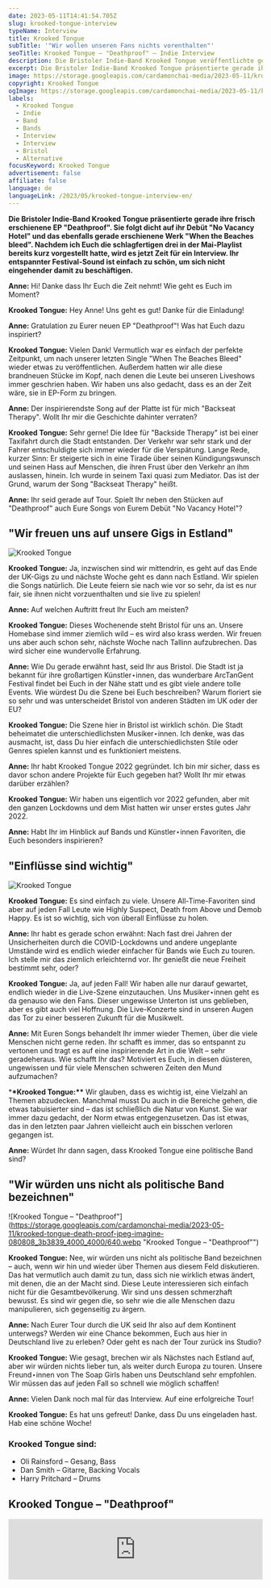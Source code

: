 ```yaml
---
date: 2023-05-11T14:41:54.705Z
slug: krooked-tongue-interview
typeName: Interview
title: Krooked Tongue
subTitle: '"Wir wollen unseren Fans nichts vorenthalten"'
seoTitle: Krooked Tongue – "Deathproof" – Indie Interview
description: Die Bristoler Indie-Band Krooked Tongue veröffentlichte gerade die neue EP "Deathproof". Lernt sie jetzt im Interview kennen!
excerpt: Die Bristoler Indie-Band Krooked Tongue präsentierte gerade ihre frisch erschienene EP "Deathproof". Sie folgt dicht auf ihr Debüt "No Vacancy Hotel" und das ebenfalls gerade erschienene Werk "When the Beaches bleed". Nachdem ich Euch die schlagfertigen drei in der Mai-Playlist bereits kurz vorgestellt hatte, wird es jetzt Zeit für ein Interview. Ihr entspannter Festival-Sound ist einfach zu schön, um sich nicht eingehender damit zu beschäftigen.
image: https://storage.googleapis.com/cardamonchai-media/2023-05-11/krooked-tongue-1-jpg-imagine-181818_2f3332_1024_768/640.webp
copyright: Krooked Tongue
ogImage: https://storage.googleapis.com/cardamonchai-media/2023-05-11/krooked-tongue-og-jpg-imagine-181818_342e2a_1200_628/640.webp
labels:
  - Krooked Tongue
  - Indie
  - Band
  - Bands
  - Interview
  - Interview
  - Bristol
  - Alternative
focusKeyword: Krooked Tongue
advertisement: false
affiliate: false
language: de
languageLink: /2023/05/krooked-tongue-interview-en/
---
```


**Die Bristoler Indie-Band Krooked Tongue präsentierte gerade ihre frisch erschienene EP "Deathproof". Sie folgt dicht auf ihr Debüt "No Vacancy Hotel" und das ebenfalls gerade erschienene Werk "When the Beaches bleed". Nachdem ich Euch die schlagfertigen drei in der Mai-Playlist bereits kurz vorgestellt hatte, wird es jetzt Zeit für ein Interview. Ihr entspannter Festival-Sound ist einfach zu schön, um sich nicht eingehender damit zu beschäftigen.**

**Anne:** Hi! Danke dass Ihr Euch die Zeit nehmt! Wie geht es Euch im Moment?

**Krooked Tongue:** Hey Anne! Uns geht es gut! Danke für die Einladung!

**Anne:** Gratulation zu Eurer neuen EP "Deathproof"! Was hat Euch dazu inspiriert?

**Krooked Tongue:** Vielen Dank! Vermutlich war es einfach der perfekte Zeitpunkt, um nach unserer letzten Single "When The Beaches Bleed" wieder etwas zu veröffentlichen. Außerdem hatten wir alle diese brandneuen Stücke im Kopf, nach denen die Leute bei unseren Liveshows immer geschrien haben. Wir haben uns also gedacht, dass es an der Zeit wäre, sie in EP-Form zu bringen.

**Anne:** Der inspirierendste Song auf der Platte ist für mich "Backseat Therapy". Wollt Ihr mir die Geschichte dahinter verraten?

**Krooked Tongue:** Sehr gerne! Die Idee für "Backside Therapy" ist bei einer Taxifahrt durch die Stadt entstanden. Der Verkehr war sehr stark und der Fahrer entschuldigte sich immer wieder für die Verspätung. Lange Rede, kurzer Sinn: Er steigerte sich in eine Tirade über seinen Kündigungswunsch und seinen Hass auf Menschen, die ihren Frust über den Verkehr an ihm auslassen, hinein. Ich wurde in seinem Taxi quasi zum Mediator. Das ist der Grund, warum der Song "Backseat Therapy" heißt.

**Anne:** Ihr seid gerade auf Tour. Spielt Ihr neben den Stücken auf "Deathproof" auch Eure Songs von Eurem Debüt "No Vacancy Hotel"?

## "Wir freuen uns auf unsere Gigs in Estland"

![Krooked Tongue](https://storage.googleapis.com/cardamonchai-media/2023-05-11/krooked-tongue-3-jpg-imagine-181818_322d29_1024_768/640.webp 'Krooked Tongue')

**Krooked Tongue:** Ja, inzwischen sind wir mittendrin, es geht auf das Ende der UK-Gigs zu und nächste Woche geht es dann nach Estland. Wir spielen die Songs natürlich. Die Leute feiern sie nach wie vor so sehr, da ist es nur fair, sie ihnen nicht vorzuenthalten und sie live zu spielen!

**Anne:** Auf welchen Auftritt freut Ihr Euch am meisten?

**Krooked Tongue:** Dieses Wochenende steht Bristol für uns an. Unsere Homebase sind immer ziemlich wild – es wird also krass werden. Wir freuen uns aber auch schon sehr, nächste Woche nach Tallinn aufzubrechen. Das wird sicher eine wundervolle Erfahrung.

**Anne:** Wie Du gerade erwähnt hast, seid Ihr aus Bristol. Die Stadt ist ja bekannt für ihre großartigen Künstler⋆innen, das wunderbare ArcTanGent Festival findet bei Euch in der Nähe statt und es gibt viele andere tolle Events. Wie würdest Du die Szene bei Euch beschreiben? Warum floriert sie so sehr und was unterscheidet Bristol von anderen Städten im UK oder der EU?

**Krooked Tongue:** Die Szene hier in Bristol ist wirklich schön. Die Stadt beheimatet die unterschiedlichsten Musiker⋆innen. Ich denke, was das ausmacht, ist, dass Du hier einfach die unterschiedlichsten Stile oder Genres spielen kannst und es funktioniert meistens.

**Anne:** Ihr habt Krooked Tongue 2022 gegründet. Ich bin mir sicher, dass es davor schon andere Projekte für Euch gegeben hat? Wollt Ihr mir etwas darüber erzählen?

**Krooked Tongue:** Wir haben uns eigentlich vor 2022 gefunden, aber mit den ganzen Lockdowns und dem Mist hatten wir unser erstes gutes Jahr 2022.

**Anne:** Habt Ihr im Hinblick auf Bands und Künstler⋆innen Favoriten, die Euch besonders inspirieren?

## "Einflüsse sind wichtig"

![Krooked Tongue](https://storage.googleapis.com/cardamonchai-media/2023-05-11/krooked-tongue-2-jpg-imagine-181818_323535_1024_768/640.webp 'Krooked Tongue')

**Krooked Tongue:** Es sind einfach zu viele. Unsere All-Time-Favoriten sind aber auf jeden Fall Leute wie Highly Suspect, Death from Above und Demob Happy. Es ist so wichtig, sich von überall Einflüsse zu holen.

**Anne:** Ihr habt es gerade schon erwähnt: Nach fast drei Jahren der Unsicherheiten durch die COVID-Lockdowns und andere ungeplante Umstände wird es endlich wieder einfacher für Bands wie Euch zu touren. Ich stelle mir das ziemlich erleichternd vor. Ihr genießt die neue Freiheit bestimmt sehr, oder?

**Krooked Tongue:** Ja, auf jeden Fall! Wir haben alle nur darauf gewartet, endlich wieder in die Live-Szene einzutauchen. Uns Musiker⋆innen geht es da genauso wie den Fans. Dieser ungewisse Unterton ist uns geblieben, aber es gibt auch viel Hoffnung. Die Live-Konzerte sind in unseren Augen das Tor zu einer besseren Zukunft für die Musikwelt.

**Anne:** Mit Euren Songs behandelt Ihr immer wieder Themen, über die viele Menschen nicht gerne reden. Ihr schafft es immer, das so entspannt zu vertonen und tragt es auf eine inspirierende Art in die Welt – sehr geradeheraus. Wie schafft Ihr das? Motiviert es Euch, in diesen düsteren, ungewissen und für viele Menschen schweren Zeiten den Mund aufzumachen?

\***\*Krooked Tongue:\*\*** Wir glauben, dass es wichtig ist, eine Vielzahl an Themen abzudecken. Manchmal musst Du auch in die Bereiche gehen, die etwas tabuisierter sind – das ist schließlich die Natur von Kunst. Sie war immer dazu gedacht, der Norm etwas entgegenzusetzen. Das ist etwas, das in den letzten paar Jahren vielleicht auch ein bisschen verloren gegangen ist.

**Anne:** Würdet Ihr dann sagen, dass Krooked Tongue eine politische Band sind?

## "Wir würden uns nicht als politische Band bezeichnen"

![Krooked Tongue – "Deathproof"](https://storage.googleapis.com/cardamonchai-media/2023-05-11/krooked-tongue-death-proof-jpeg-imagine-080808_3b3839_4000_4000/640.webp "Krooked Tongue – "Deathproof"")

**Krooked Tongue:** Nee, wir würden uns nicht als politische Band bezeichnen – auch, wenn wir hin und wieder über Themen aus diesem Feld diskutieren. Das hat vermutlich auch damit zu tun, dass sich nie wirklich etwas ändert, mit denen, die an der Macht sind. Diese Leute interessieren sich einfach nicht für die Gesamtbevölkerung. Wir sind uns dessen schmerzhaft bewusst. Es sind wir gegen die, so sehr wie die alle Menschen dazu manipulieren, sich gegenseitig zu ärgern.

**Anne:** Nach Eurer Tour durch die UK seid Ihr also auf dem Kontinent unterwegs? Werden wir eine Chance bekommen, Euch aus hier in Deutschland live zu erleben? Oder geht es nach der Tour zurück ins Studio?

**Krooked Tongue:** Wie gesagt, brechen wir als Nächstes nach Estland auf, aber wir würden nichts lieber tun, als weiter durch Europa zu touren. Unsere Freund⋆innen von The Soap Girls haben uns Deutschland sehr empfohlen. Wir müssen das auf jeden Fall so schnell wie möglich schaffen!

**Anne:** Vielen Dank noch mal für das Interview. Auf eine erfolgreiche Tour!

**Krooked Tongue:** Es hat uns gefreut! Danke, dass Du uns eingeladen hast. Hab eine schöne Woche!

### Krooked Tongue sind:

- Oli Rainsford – Gesang, Bass
- Dan Smith – Gitarre, Backing Vocals
- Harry Pritchard – Drums

## Krooked Tongue – "Deathproof"

<iframe
  style="border: 0; width: 100%; height: 120px;"
  src="https://bandcamp.com/EmbeddedPlayer/album=652147401/size=large/bgcol=ffffff/linkcol=0687f5/tracklist=false/artwork=small/transparent=true/"
  seamless
>
  <a href="https://krookedtongue.bandcamp.com/album/deathproof">
    Deathproof by Krooked Tongue
  </a>
</iframe>
